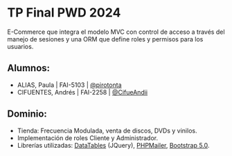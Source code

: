
# TP Final PWD 2024

E-Commerce que integra el modelo MVC con control de acceso a través del manejo de sesiones y una ORM que define roles y permisos para los usuarios.


## Alumnos: 
- ALIAS, Paula | FAI-5103 | [@pirotonta](https://www.github.com/pirotonta)
- CIFUENTES, Andrés | FAI-2258 | [@CifueAndii](https://www.github.com/CifueAndii)



## Dominio:

- Tienda: Frecuencia Modulada, venta de discos, DVDs y vinilos.
- Implementación de roles Cliente y Administrador.
- Librerías utilizadas: [DataTables](https://datatables.net/) (JQuery), [PHPMailer](https://github.com/PHPMailer/), [Bootstrap 5.0](https://getbootstrap.com/docs/5.0).

